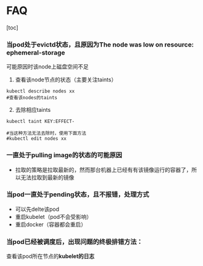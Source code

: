 # FAQ
[toc]
### 当pod处于evictd状态，且原因为The node was low on resource: ephemeral-storage
可能原因时该node上磁盘空间不足
1. 查看该node节点的状态（主要关注taints）
```shell
kubectl describe nodes xx
#查看该nodes的taints
```
2. 去除相应taints
```shell
kubectl taint KEY:EFFECT-

#当这种方法无法去除时，使用下面方法
#kubectl edit nodes xx
```

### 一直处于pulling image的状态的可能原因
* 拉取的策略是拉取最新的，然而那台机器上已经有有该镜像运行的容器了，所以无法拉取到最新的镜像


### 当pod一直处于pending状态，且不报错，处理方式
* 可以先delte该pod
* 重启kubelet（pod不会受影响）
* 重启docker（容器都会重启）

### 当pod已经被调度后，出现问题的终极排错方法：
查看该pod所在节点的**kubelet的日志**
